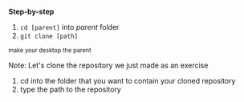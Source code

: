 **Step-by-step**

1. `cd [parent]` into _parent_ folder
2. `git clone [path]`

<small>make your desktop the parent</small>

Note:
Let's clone the repository we just made as an exercise

1. cd into the folder that you want to contain your cloned repository
2. type the path to the repository
